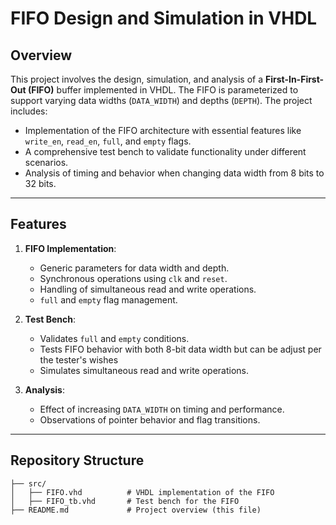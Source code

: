 # FIFO Design and Simulation in VHDL

## Overview
This project involves the design, simulation, and analysis of a **First-In-First-Out (FIFO)** buffer implemented in VHDL. The FIFO is parameterized to support varying data widths (`DATA_WIDTH`) and depths (`DEPTH`). The project includes:
- Implementation of the FIFO architecture with essential features like `write_en`, `read_en`, `full`, and `empty` flags.
- A comprehensive test bench to validate functionality under different scenarios.
- Analysis of timing and behavior when changing data width from 8 bits to 32 bits.

---

## Features
1. **FIFO Implementation**:
   - Generic parameters for data width and depth.
   - Synchronous operations using `clk` and `reset`.
   - Handling of simultaneous read and write operations.
   - `full` and `empty` flag management.
   
2. **Test Bench**:
   - Validates `full` and `empty` conditions.
   - Tests FIFO behavior with both 8-bit data width but can be adjust per the tester's wishes
   - Simulates simultaneous read and write operations.

3. **Analysis**:
   - Effect of increasing `DATA_WIDTH` on timing and performance.
   - Observations of pointer behavior and flag transitions.

---

## Repository Structure
```plaintext
├── src/
│   ├── FIFO.vhd          # VHDL implementation of the FIFO
│   ├── FIFO_tb.vhd       # Test bench for the FIFO
├── README.md             # Project overview (this file)
